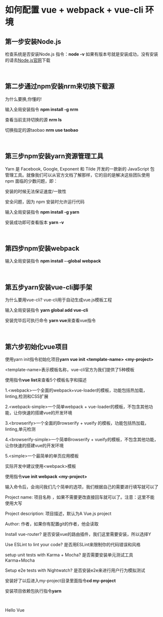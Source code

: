 # 如何配置 vue + webpack + vue-cli 环境

<h2>第一步安装Node.js</h2>
<p>检查系统是否安装Node.js 指令：<strong>node -v</strong> 如果有版本号就是安装成功，没有安装的请去<a href="https://nodejs.org/en/download/" target="_black" >Node.js官网</a>下载</p>
<br>
<h2>第二步通过npm安装nrm来切换下载源</h2>
<p>为什么要换,你懂的!</p>
<p>输入全局安装指令 <strong>npm install -g nrm</strong></p>
<p>查看当前支持切换的源 <strong>nrm ls</strong> </p>
<p>切换指定的源taobao <strong>nrm use taobao </strong></p>
<br>
<h2>第三步npm安装yarn资源管理工具</h2>
<p>Yarn 是 Facebook, Google, Exponent 和 Tilde 开发的一款新的 JavaScript 包管理工具。就像我们可以从官方文档了解那样，它的目的是解决这些团队使用 npm 面临的少数问题，即：</p>
<p>安装的时候无法保证速度/一致性</p>
<p>安全问题，因为 npm 安装时允许运行代码</p>
<p>输入全局安装指令 <strong>npm install -g yarn</strong></p>
<p>安装成功即可查看版本 <strong>yarn -v</strong> </p>
<br>
<h2>第四步npm安装webpack</h2>
<p>输入全局安装指令 <strong>npm install --global webpack</strong></p>
<br>
<h2>第五步yarn安装vue-cli脚手架</h2>
<p>为什么要用vue-cli? vue-cli用于自动生成vue.js模板工程</p>
<p>输入全局安装指令 <strong>yarn global add vue-cli</strong></p>
<p>安装完毕后可执行命令 <strong>yarn vue</strong>来查看vue指令</p>
<br>
<h2>第六步初始化vue项目</h2>
<p>使用yarn init指令初始化项目<strong>yarn vue init &lt;template-name&gt; &lt;my-project&gt;</strong></p>
<p>&lt;template-name&gt;表示模板名称，vue-cli官方为我们提供了5种模板</p>
<p>使用指令<strong>vue list</strong>来查看5个模板名字和描述</p>
<p>1.&lt;webpack&gt;一个全面的webpack+vue-loader的模板，功能包括热加载，linting,检测和CSS扩展</p>
<p>2.&lt;webpack-simple&gt;一个简单webpack + vue-loader的模板，不包含其他功能，让你快速的搭建vue的开发环境</p>
<p>3.&lt;browserify&gt;一个全面的Browserify + vueify 的模板，功能包括热加载，linting,单元检测</p>
<p>4.&lt;browserify-simple&gt;一个简单Browserify + vueify的模板，不包含其他功能，让你快速的搭建vue的开发环境</p>
<p>5.&lt;simple&gt;一个最简单的单页应用模板</p>
<p>实际开发中建议使用&lt;webpack&gt;模板</p>
<p>使用指令<strong>vue init webpack &lt;my-project&gt;</strong></p>
<p>输入命令后，会询问我们几个简单的选项，我们根据自己的需要进行填写就可以了</p>
<p>Project name: 项目名称 ，如果不需要更改直接回车就可以了。注意：这里不能使用大写</p>
<p>Project description: 项目描述，默认为A Vue.js project</p>
<p>Author: 作者，如果你有配置git的作者，他会读取</p>
<p>Install vue-router? 是否安装vue的路由插件，我们这里需要安装，所以选择Y</p>
<p>Use ESLint to lint your code? 是否用ESLint来限制你的代码错误和风格</p>
<p>setup unit tests with  Karma + Mocha? 是否需要安装单元测试工具Karma+Mocha</p>
<p>Setup e2e tests with Nightwatch? 是否安装e2e来进行用户行为模拟测试</p>
<p>安装好了以后进入my-project目录里面指令<strong>cd my-project</strong></p>
<p>安装项目依赖包执行指令<strong>yarn</strong></p>
<br>
<p>Hello Vue</p>

